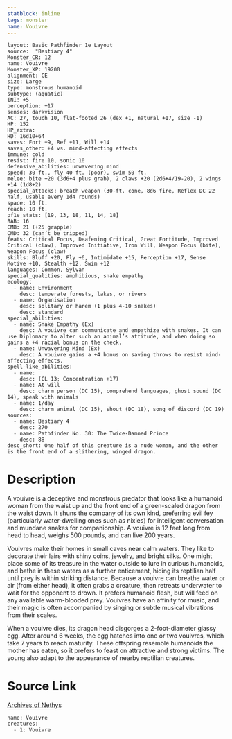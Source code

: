 ```yaml
---
statblock: inline
tags: monster
name: Vouivre
---
```

```statblock
layout: Basic Pathfinder 1e Layout
source:  "Bestiary 4"
Monster_CR: 12
name: Vouivre
Monster_XP: 19200
alignment: CE
size: Large
type: monstrous humanoid
subtype: (aquatic)
INI: +5
perception: +17
senses: darkvision
AC: 27, touch 10, flat-footed 26 (dex +1, natural +17, size -1)
HP: 152
HP_extra: 
HD: 16d10+64
saves: Fort +9, Ref +11, Will +14
saves_other: +4 vs. mind-affecting effects
immune: cold
resist: fire 10, sonic 10
defensive_abilities: unwavering mind
speed: 30 ft., fly 40 ft. (poor), swim 50 ft.
melee: bite +20 (3d6+4 plus grab), 2 claws +20 (2d6+4/19-20), 2 wings +14 (1d8+2)
special_attacks: breath weapon (30-ft. cone, 8d6 fire, Reflex DC 22 half, usable every 1d4 rounds)
space: 10 ft.
reach: 10 ft.
pf1e_stats: [19, 13, 18, 11, 14, 18]
BAB: 16
CMB: 21 (+25 grapple)
CMD: 32 (can’t be tripped)
feats: Critical Focus, Deafening Critical, Great Fortitude, Improved Critical (claw), Improved Initiative, Iron Will, Weapon Focus (bite), Weapon Focus (claw)
skills: Bluff +20, Fly +6, Intimidate +15, Perception +17, Sense Motive +10, Stealth +12, Swim +12
languages: Common, Sylvan
special_qualities: amphibious, snake empathy
ecology:
  - name: Environment
    desc: temperate forests, lakes, or rivers
  - name: Organisation
    desc: solitary or harem (1 plus 4-10 snakes)
    desc: standard
special_abilities:
  - name: Snake Empathy (Ex)
    desc: A vouivre can communicate and empathize with snakes. It can use Diplomacy to alter such an animal’s attitude, and when doing so gains a +4 racial bonus on the check.
  - name: Unwavering Mind (Ex)
    desc: A vouivre gains a +4 bonus on saving throws to resist mind-affecting effects.
spell-like_abilities:
  - name:
    desc: (CL 13; Concentration +17)
  - name: At will
    desc: charm person (DC 15), comprehend languages, ghost sound (DC 14), speak with animals
  - name: 1/day
    desc: charm animal (DC 15), shout (DC 18), song of discord (DC 19)
sources:
  - name: Bestiary 4
    desc: 270
  - name: Pathfinder No. 30: The Twice-Damned Prince
    desc: 88
desc_short: One half of this creature is a nude woman, and the other is the front end of a slithering, winged dragon.
```
# Description
A vouivre is a deceptive and monstrous predator that looks like a humanoid woman from the waist up and the front end of a green-scaled dragon from the waist down. It shuns the company of its own kind, preferring evil fey (particularly water-dwelling ones such as nixies) for intelligent conversation and mundane snakes for companionship. A vouivre is 12 feet long from head to head, weighs 500 pounds, and can live 200 years.

Vouivres make their homes in small caves near calm waters. They like to decorate their lairs with shiny coins, jewelry, and bright silks. One might place some of its treasure in the water outside to lure in curious humanoids, and bathe in these waters as a further enticement, hiding its reptilian half until prey is within striking distance. Because a vouivre can breathe water or air (from either head), it often grabs a creature, then retreats underwater to wait for the opponent to drown. It prefers humanoid flesh, but will feed on any available warm-blooded prey. Vouivres have an affinity for music, and their magic is often accompanied by singing or subtle musical vibrations from their scales.

When a vouivre dies, its dragon head disgorges a 2-foot-diameter glassy egg. After around 6 weeks, the egg hatches into one or two vouivres, which take 7 years to reach maturity. These offspring resemble humanoids the mother has eaten, so it prefers to feast on attractive and strong victims. The young also adapt to the appearance of nearby reptilian creatures.
# Source Link
[Archives of Nethys](https://aonprd.com/MonsterDisplay.aspx?ItemName=Vouivre)
```encounter-table
name: Vouivre
creatures:
  - 1: Vouivre
```
